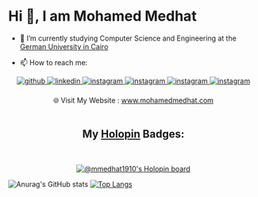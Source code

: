 # Hi 👋, I am Mohamed Medhat
<!-- ### I am a Computer science and engineering student @ The German University in Cairo -->

- 🔭 I’m currently studying Computer Science and Engineering at the [German University in Cairo](http://guc.edu.eg)
<!-- - 🌱 I’m currently learning ... -->
<!-- - 👯 I’m looking to collaborate on ... -->
<!-- - 🤔 I’m looking for help with ... -->
<!-- - 💬 Ask me about ... -->
- 📫 How to reach me: 
<!-- - [Linkedin](https://www.linkedin.com/in/mmedhat1910/) | [Email](mailto:mmedhat1910@gmail.com) | [Twitter](https://twitter.com/mmedhat1910) | [Youtube](https://youtube.com/c/MohamedMedhat7) -->



<div align="center">
<a href="https://github.com/mmedhat1910" target="_blank">
<img src=https://img.shields.io/badge/github-%2324292e.svg?&style=for-the-badge&logo=github&logoColor=white alt=github style="margin-bottom: 5px;" />
</a>
<a href="https://www.linkedin.com/in/mmedhat1910/" target="_blank">
<img src=https://img.shields.io/badge/linkedin-%231E77B5.svg?&style=for-the-badge&logo=linkedin&logoColor=white alt=linkedin style="margin-bottom: 5px;" />
</a>

<a href="https://instagram.com/mmedhat1910" target="_blank">
<img src=https://img.shields.io/badge/instagram-%23000000.svg?&style=for-the-badge&logo=instagram&logoColor=white alt=instagram style="margin-bottom: 5px;" />
</a>
  
  <a href="mailto:mmedhat1910@gmail.com" target="_blank">
<img src="https://img.shields.io/badge/Gmail-D14836?style=for-the-badge&logo=gmail&logoColor=white" alt=instagram style="margin-bottom: 5px;" />
</a> 
  
<a href="https://twitter.com/mmedhat1910" target="_blank">
<img src="https://img.shields.io/badge/Twitter-1DA1F2?style=for-the-badge&logo=twitter&logoColor=white" alt=instagram style="margin-bottom: 5px;" />
</a>  
  
<a href="https://youtube.com/c/MohamedMedhat7" target="_blank">
<img src="https://img.shields.io/badge/YouTube-FF0000?style=for-the-badge&logo=youtube&logoColor=white" alt=instagram style="margin-bottom: 5px;" />
</a> 
  
  <br/>
  <br/>
  
<div>🌐 Visit My Website : <a href="https://mohamedmedhat.com">www.mohamedmedhat.com</a> </div>

  <br/>
  
  ## My [Holopin](https://www.holopin.io/@mmedhat1910) Badges:
  <br/>
  
[![@mmedhat1910's Holopin board](https://holopin.io/api/user/board?user=mmedhat1910)](https://holopin.io/@mmedhat1910)



  
  
<!--  
  -->
</div>  

<!-- - 😄 Pronouns: ... -->
<!-- - ⚡ Fun fact: ... -->

<!-- > this readme is currently under construction 🚧 -->


![Anurag's GitHub stats](https://github-readme-stats.vercel.app/api?username=mmedhat1910&count_private=true&show_icons=true&hide=issues)
[![Top Langs](https://github-readme-stats.vercel.app/api/top-langs/?username=mmedhat1910&layout=compact)](https://github.com/anuraghazra/github-readme-stats)


<!-- [![trophy](https://github-profile-trophy.vercel.app/?username=ryo-ma)](https://github.com/ryo-ma/github-profile-trophy) -->

<!-- [![Repos Badge](https://badges.pufler.dev/repos/mmedhat1910)](https://badges.pufler.dev) -->


<!-- [![Contributors Display](https://badges.pufler.dev/contributors/mmedhat1910/the-conqueror?size=50&padding=5&bots=true)](https://badges.pufler.dev) -->

<!-- [![GitHub Streak](http://github-readme-streak-stats.herokuapp.com?user=mmedhat1910&date_format=j%20M%5B%20Y%5D)](https://git.io/streak-stats) -->

<!--
**mmedhat1910/mmedhat1910** is a ✨ _special_ ✨ repository because its `README.md` (this file) appears on your GitHub profile.

Here are some ideas to get you started:

- 🔭 I’m currently working on ...
- 🌱 I’m currently learning ...
- 👯 I’m looking to collaborate on ...
- 🤔 I’m looking for help with ...
- 💬 Ask me about ...
- 📫 How to reach me: ...
- 😄 Pronouns: ...
- ⚡ Fun fact: ...
-->
